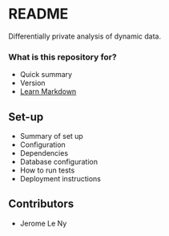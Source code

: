 # README #

Differentially private analysis of dynamic data.

### What is this repository for? ###

* Quick summary
* Version
* [Learn Markdown](https://bitbucket.org/tutorials/markdowndemo)

## Set-up ##

* Summary of set up
* Configuration
* Dependencies
* Database configuration
* How to run tests
* Deployment instructions

## Contributors ##

* Jerome Le Ny

